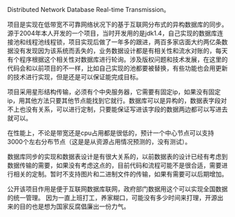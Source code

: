 Distributed Network Database Real-time Transmission。

项目是实现在低带宽不可靠网络状况下的基于互联网分布式的异构数据库的同步。源于2004年本人开发的一个项目，当时开发用的是jdk1.4，自己实现的数据库连接池和线程池线程锁，项目实现后做了一年多的跟进，两百多家店面大约两亿条数据没有发现因为该系统而丢失的，业务数据设计都是有相关性和流水对账的，每天有个程序根据这个相关性对数据库进行轮询。涉及版权问题和技术发展，在这里的代码会和以前项目的不一样，比如自己实现的池都要被替换，有些功能也会用更新的技术进行实现，但是还是可以保证能完成目标。

项目采用星形结构传输，必须有个中央服务器，它需要有固定ip，如果没有固定ip，用其他方法只要其他节点能找到它就行。数据库可以是异构的，数据表字段对不上也没有关系，可以进行定制，只要能保证写进该字段的数据两边都可以写进去就可以。

在性能上，不论是带宽还是cpu占用都是很低的，预计一个中心节点可以支持3000个左右分布节点（这是是从资源占用情况预测的，没有测试）。

数据库同步的实现和数据表设计是有很大关系的，以前数据表的设计已经有考虑到数据传输的需要，如果没有考虑这点的，目前代码和流程可能不是很合适，需要进行相关的定制。暂时不支持图片和二进制文件的传输，如果有需要可以后期增加。

公开该项目作用是便于互联网数据库联网，政府部门数据用这个可以实现全国数据的统一管理。
因为一直上班打工，养家糊口，可能没有多少时间来打理，开源出来的目的也是想为国家反腐倡廉出一份力气。